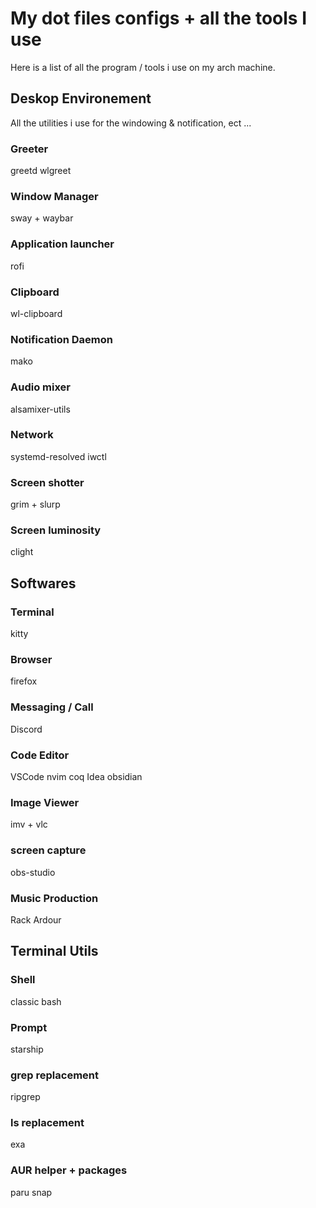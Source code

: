 # My dot files configs + all the tools I use
Here is a list of all the program / tools i use on my arch machine.

## Deskop Environement
All the utilities i use for the windowing & notification, ect ...

### Greeter
greetd
wlgreet

### Window Manager
sway + waybar

### Application launcher 
rofi

### Clipboard
wl-clipboard

### Notification Daemon
mako

### Audio mixer
alsamixer-utils

### Network
systemd-resolved
iwctl

### Screen shotter
grim + slurp

### Screen luminosity
clight

## Softwares
### Terminal
kitty

### Browser
firefox

### Messaging / Call
Discord

### Code Editor
VSCode 
nvim
coq
Idea
obsidian

### Image Viewer
imv + vlc

### screen capture
obs-studio

### Music Production
Rack
Ardour

## Terminal Utils
### Shell
classic bash

### Prompt
starship

### grep replacement
ripgrep

### ls replacement
exa

### AUR helper + packages
paru
snap
